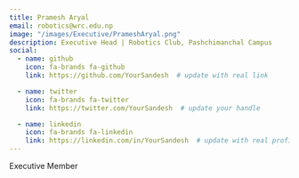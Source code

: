 ```yaml
---
title: Pramesh Aryal
email: robotics@wrc.edu.np
image: "/images/Executive/PrameshAryal.png"
description: Executive Head | Robotics Club, Pashchimanchal Campus
social:
  - name: github
    icon: fa-brands fa-github
    link: https://github.com/YourSandesh  # update with real link

  - name: twitter
    icon: fa-brands fa-twitter
    link: https://twitter.com/YourSandesh  # update your handle

  - name: linkedin
    icon: fa-brands fa-linkedin
    link: https://linkedin.com/in/YourSandesh  # update with real profile
---
```


Executive Member